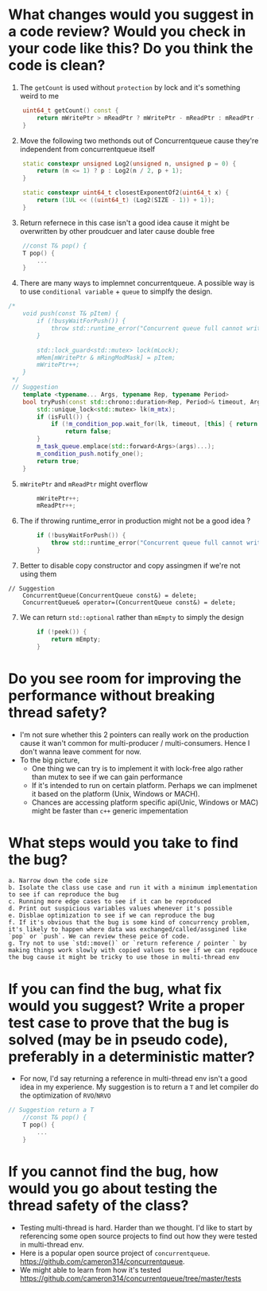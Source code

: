 # What changes would you suggest in a code review? Would you check in your code like this? Do you think the code is clean? 
1. The `getCount` is used without `protection` by lock and it's something weird to me
```c++
    uint64_t getCount() const {
        return mWritePtr > mReadPtr ? mWritePtr - mReadPtr : mReadPtr - mWritePtr;
    }
```
2. Move the following two methonds out of Concurrentqueue cause they're independent from concurrentqueue itself 
```c++
    static constexpr unsigned Log2(unsigned n, unsigned p = 0) {
        return (n <= 1) ? p : Log2(n / 2, p + 1);
    }

    static constexpr uint64_t closestExponentOf2(uint64_t x) {
        return (1UL << ((uint64_t) (Log2(SIZE - 1)) + 1));
    }
```
3. Return refernece in this case isn't a good idea cause it might be overwritten by other proudcuer and later cause double free
```c++
    //const T& pop() {
    T pop() {
        ...
    }
```

4. There are many ways to implemnet concurrentqueue. A possible way is to use `conditional variable` + `queue` to simplfy the design. 
```c++
/*
    void push(const T& pItem) {
        if (!busyWaitForPush()) {
            throw std::runtime_error("Concurrent queue full cannot write to it!");
        }

        std::lock_guard<std::mutex> lock(mLock);
        mMem[mWritePtr & mRingModMask] = pItem;
        mWritePtr++;
    }
 */
 // Suggestion
 	template <typename... Args, typename Rep, typename Period>
	bool tryPush(const std::chrono::duration<Rep, Period>& timeout, Args&&... args) {
		std::unique_lock<std::mutex> lk(m_mtx);
		if (isFull()) {
			if (!m_condition_pop.wait_for(lk, timeout, [this] { return !isFull(); }))
				return false;
		}
		m_task_queue.emplace(std::forward<Args>(args)...);
		m_condition_push.notify_one();
		return true;
	}
```
5. `mWritePtr` and `mReadPtr` might overflow
```c++
        mWritePtr++;
        mReadPtr++;
```
6. The if throwing runtime_error in production might not be a good idea ?  
```c++
        if (!busyWaitForPush()) {
            throw std::runtime_error("Concurrent queue full cannot write to it!");
        }
```

7. Better to disable copy constructor and copy assingmen if we're not using them
```
// Suggestion
	ConcurrentQueue(ConcurrentQueue const&) = delete;
	ConcurrentQueue& operator=(ConcurrentQueue const&) = delete;
```

7. We can return `std::optional` rather than `mEmpty` to simply the design 
```c++
        if (!peek()) {
            return mEmpty;
        }
```
# Do you see room for improving the performance without breaking thread safety? 
* I'm not sure whether this 2 pointers can really work on the production cause it wan't common for multi-producer / multi-consumers. Hence I don't wanna leave comment for now.
* To the big picture,
    * One thing we can try is to implement it with lock-free algo rather than mutex to see if we can gain performance
    * If it's intended to run on certain platform. Perhaps we can implmenet it based on the platform (Unix, Windows or MACH). 
    * Chances are accessing platform specific api(Unic, Windows or MAC) might be faster than `c++` generic impementation

# What steps would you take to find the bug? 
    a. Narrow down the code size 
    b. Isolate the class use case and run it with a minimum implementation to see if can reproduce the bug
    c. Running more edge cases to see if it can be reproduced
    d. Print out suspicious variables values whenever it's possible
    e. Disblae optimization to see if we can reproduce the bug
    f. If it's obvious that the bug is some kind of concurrency problem, it's likely to happen where data was exchanged/called/assgined like `pop` or `push`. We can review these peice of code.
    g. Try not to use `std::move()` or `return reference / pointer ` by making things work slowly with copied values to see if we can repdouce the bug cause it might be tricky to use those in multi-thread env
    
# If you can find the bug, what fix would you suggest? Write a proper test case to prove that the bug is solved (may be in pseudo code), preferably in a deterministic matter?
* For now, I'd say returning a reference in multi-thread env isn't a good idea in my experience. My suggestion is to return a `T` and let compiler do the optimization of `RVO`/`NRVO`
```c++
// Suggestion return a T
    //const T& pop() {
    T pop() {
        ...
    }
```

# If you cannot find the bug, how would you go about testing the thread safety of the class? 
* Testing multi-thread is hard. Harder than we thought. I'd like to start by referencing some open source projects to find out how they were tested in multi-thread env. 
* Here is a popular open source project of `concurrentqueue`. https://github.com/cameron314/concurrentqueue. 
* We might able to learn from how it's tested https://github.com/cameron314/concurrentqueue/tree/master/tests
